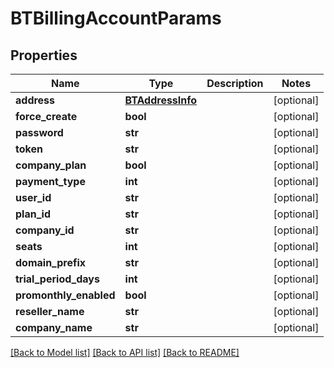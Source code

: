 # BTBillingAccountParams

## Properties
Name | Type | Description | Notes
------------ | ------------- | ------------- | -------------
**address** | [**BTAddressInfo**](BTAddressInfo.md) |  | [optional] 
**force_create** | **bool** |  | [optional] 
**password** | **str** |  | [optional] 
**token** | **str** |  | [optional] 
**company_plan** | **bool** |  | [optional] 
**payment_type** | **int** |  | [optional] 
**user_id** | **str** |  | [optional] 
**plan_id** | **str** |  | [optional] 
**company_id** | **str** |  | [optional] 
**seats** | **int** |  | [optional] 
**domain_prefix** | **str** |  | [optional] 
**trial_period_days** | **int** |  | [optional] 
**promonthly_enabled** | **bool** |  | [optional] 
**reseller_name** | **str** |  | [optional] 
**company_name** | **str** |  | [optional] 

[[Back to Model list]](../README.md#documentation-for-models) [[Back to API list]](../README.md#documentation-for-api-endpoints) [[Back to README]](../README.md)


